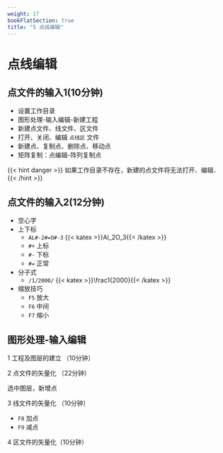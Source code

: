 ```yaml
---
weight: 17
bookFlatSection: true
title: "5 点线编辑"
---
```


# 点线编辑

## 点文件的输入1(10分钟)

+ 设置工作目录
+ 图形处理-输入编辑-新建工程
+ 新建点文件、线文件、区文件
+ 打开、关闭、编辑 `点线区` 文件
+ 新建点、复制点、删除点、移动点
+ 矩阵复制：点编辑-阵列复制点

{{< hint danger >}}
如果工作目录不存在，新建的点文件将无法打开、编辑．
{{< /hint >}}

## 点文件的输入2(12分钟)

+ 空心字
+ 上下标 
	- `AL#-2#=O#-3`  {{< katex >}}Al_2O_3{{< /katex >}}
	- `#+` 上标
	- `#-` 下标
	- `#=` 正常
+ 分子式
	- `/1/2000/` {{< katex >}}\frac1{2000}{{< /katex >}}
+ 缩放技巧
	- `F5` 放大
	- `F6` 中间
	- `F7` 缩小
 

## 图形处理-输入编辑

1 工程及图层的建立 （10分钟）

2 点文件的矢量化 （22分钟）

选中图层，新增点

3 线文件的矢量化 （10分钟）

- `F8` 加点
- `F9` 减点

4 区文件的矢量化（10分钟）